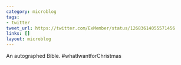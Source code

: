 ```yaml
---
category: microblog
tags:
- twitter
tweet_url: https://twitter.com/ExMember/status/12683614055571456
links: []
layout: microblog
---
```

An autographed Bible. #whatIwantforChristmas
